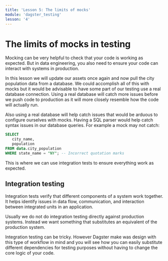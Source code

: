 ```yaml
---
title: 'Lesson 5: The limits of mocks'
module: 'dagster_testing'
lesson: '4'
---
```


# The limits of mocks in testing

Mocking can be very helpful to check that your code is working as expected. But in data engineering, you also need to ensure your code can interact with systems in production.

In this lesson we will update our assets once again and now pull the city population data from a database. We could accomplish all of this with mocks but it would be advisable to have some part of our testing use a real database connection.
Using a real database will catch more issues before we push code to production as it will more closely resemble how the code will actually run.

Also using a real database will help catch issues that would be arduous to configure ourselves with mocks. Having a SQL parser would help catch syntax issues in our database queries. For example a mock may not catch:

```sql
SELECT
   city_name,
   population
FROM data.city_population
WHERE state_name = "NY"; -- Incorrect quotation marks
```

This is where we can use integration tests to ensure everything work as expected.

## Integration testing

Integration tests verify that different components of a system work together. It helps identify issues in data flow, communication, and interaction between integrated units in an application.

Usually we do not do integration testing directly against production systems. Instead we want something that substitutes an equivalent of the production system.

Integration testing can be tricky. However Dagster make was design with this type of workflow in mind and you will see how you can easily substitute different dependencies for testing purposes without having to change the core logic of your code.
